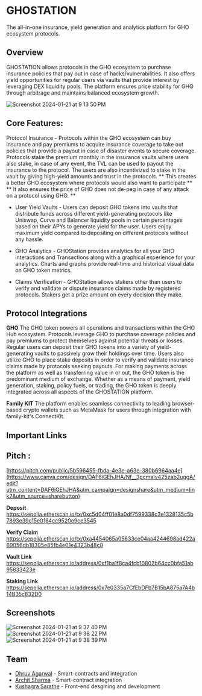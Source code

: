 # GHOSTATION

The all-in-one insurance, yield generation and analytics platform for GHO ecosystem protocols.

## Overview

GHOSTATION allows protocols in the GHO ecosystem to purchase insurance policies that pay out in case of hacks/vulnerabilities. It also offers yield opportunities for regular users via vaults that provide interest by leveraging DEX liquidity pools. The platform ensures price stability for GHO through arbitrage and maintains balanced ecosystem growth.

![Screenshot 2024-01-21 at 9 13 50 PM](https://github.com/Architsharma7/GHOStation/assets/76868364/0a659fa4-3e84-4fd3-aeec-a7eddd08059d)

## Core Features:
Protocol Insurance - Protocols within the GHO ecosystem can buy insurance and pay premiums to acquire insurance coverage to take out policies that provide a payout in case of disaster events to secure coverage. Protocols stake the premium monthly in the insurance vaults where users also stake, in case of any event, the TVL can be used to payout the insurance to the protocol. The users are also incentivized to stake in the vault by giving high-yield amounts and trust in the protocols. ** This creates a better GHO ecosystem where protocols would also want to participate ** ** It also ensures the price of GHO does not de-peg in case of any attack on a protocol using GHO. **

- User Yield Vaults - Users can deposit GHO tokens into vaults that distribute funds across different yield-generating protocols like Uniswap, Curve and Balancer liquidity pools in certain percentages based on their APYs to generate yield for the user. Users enjoy maximum yield compared to depositing on different protocols without any hassle.

- GHO Analytics - GHOStation provides analytics for all your GHO interactions and Transactions along with a graphical experience for your analytics. Charts and graphs provide real-time and historical visual data on GHO token metrics.

- Claims Verification - GHOStation allows stakers other than users to verify and validate or dispute insurance claims made by registered protocols. Stakers get a prize amount on every decision they make.

## Protocol Integrations
**GHO**
The GHO token powers all operations and transactions within the GHO Hub ecosystem. Protocols leverage GHO to purchase coverage policies and pay premiums to protect themselves against potential threats or losses. Regular users can deposit their GHO tokens into a variety of yield-generating vaults to passively grow their holdings over time. Users also utilize GHO to place stake deposits in order to verify and validate insurance claims made by protocols seeking payouts. For making payments across the platform as well as transferring value in or out, the GHO token is the predominant medium of exchange. Whether as a means of payment, yield generation, staking, policy fuels, or trading, the GHO token is deeply integrated across all aspects of the GHOSTATION platform.

**Family KIT**
The platform enables seamless connectivity to leading browser-based crypto wallets such as MetaMask for users through integration with family-kit's ConnectKit.

## Important Links

## Pitch :  
[https://pitch.com/public/5b596455-fbda-4e3e-a63e-380b6964aa4e](https://www.canva.com/design/DAF6iGEhJHA/Nf__3pcmaIv425zab2uggA/edit?utm_content=DAF6iGEhJHA&utm_campaign=designshare&utm_medium=link2&utm_source=sharebutton)

**Deposit**
https://sepolia.etherscan.io/tx/0xc5d04ff01e8a0df7599338c3e1328135c5b7893e39c15e0164cc9520e9ce3545

**Verify Claim**
https://sepolia.etherscan.io/tx/0xa4454065a05633ce04aa4244698ad422a69056db18305e85fb4e01e4323b48c8

**Vault Link**
https://sepolia.etherscan.io/address/0xf1ba1f8ca4fcb10802b64cc0bfa51ab95833423e

**Staking Link**
https://sepolia.etherscan.io/address/0x7e0335a7CfEbDFb7B15bA875a7A4b14B35c832D0

## Screenshots
![Screenshot 2024-01-21 at 9 37 40 PM](https://github.com/Architsharma7/GHOStation/assets/76868364/80689b4c-aa40-4249-b237-92e20a9755b5)
![Screenshot 2024-01-21 at 9 38 22 PM](https://github.com/Architsharma7/GHOStation/assets/76868364/c1574823-cfee-4f95-ba7e-a2d9d1ececcd)
![Screenshot 2024-01-21 at 9 38 39 PM](https://github.com/Architsharma7/GHOStation/assets/76868364/9e371232-6884-4fef-ba9d-dda2ad601747)



## Team 
- [Dhruv Agarwal](https://bento.me/0xdhruv) - Smart-contracts and integration
- [Archit Sharma](https://bento.me/archit-sh) - Smart-contract integration 
- [Kushagra Sarathe](https://bento.me/kushagrasarathe) - Front-end desgining and development


